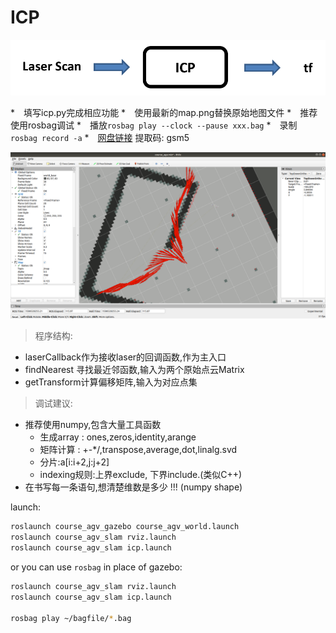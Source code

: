 # ICP

![communication](images/c7_s.png)

*　填写icp.py完成相应功能
*　使用最新的map.png替换原始地图文件
*　推荐使用rosbag调试
  *　播放`rosbag play --clock --pause xxx.bag`
  *　录制 `rosbag record -a`
  *　[网盘链接](https://pan.baidu.com/s/1IhkYNLa2I66FiW-8E8Q_tw)  提取码: gsm5

![icp](images/c7_1.png)

>  程序结构:

* laserCallback作为接收laser的回调函数,作为主入口
* findNearest 寻找最近邻函数,输入为两个原始点云Matrix
* getTransform计算偏移矩阵,输入为对应点集

> 调试建议:

* 推荐使用numpy,包含大量工具函数
  * 生成array : ones,zeros,identity,arange
  * 矩阵计算 : +-*/,transpose,average,dot,linalg.svd
  * 分片:a[i:i+2,j:j+2]
  * indexing规则:上界exclude, 下界include.(类似C++)
* 在书写每一条语句,想清楚维数是多少 !!! (numpy shape)

launch:
```bash
roslaunch course_agv_gazebo course_agv_world.launch
roslaunch course_agv_slam rviz.launch
roslaunch course_agv_slam icp.launch
```

or you can use `rosbag` in place of gazebo:
```bash
roslaunch course_agv_slam rviz.launch
roslaunch course_agv_slam icp.launch

rosbag play ~/bagfile/*.bag
```
